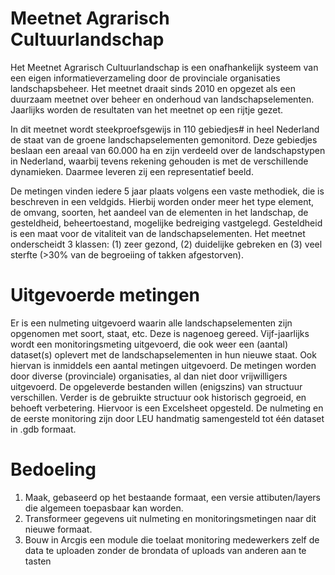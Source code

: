 # Meetnet Agrarisch Cultuurlandschap
Het Meetnet Agrarisch Cultuurlandschap is een onafhankelijk systeem van een eigen informatieverzameling door de provinciale organisaties landschapsbeheer. Het meetnet draait sinds 2010 en opgezet als een duurzaam meetnet over beheer en onderhoud van landschapselementen. Jaarlijks worden de resultaten van het meetnet op een rijtje gezet.

In dit meetnet wordt steekproefsgewijs in 110 gebiedjes#  in heel Nederland de staat van de groene landschapselementen gemonitord. Deze gebiedjes beslaan een areaal van 60.000 ha en zijn verdeeld over de landschapstypen in Nederland, waarbij tevens rekening gehouden is met de verschillende dynamieken. Daarmee leveren zij een representatief beeld.

De metingen vinden iedere 5 jaar plaats volgens een vaste methodiek, die is beschreven in een veldgids. Hierbij worden onder meer het type element, de omvang, soorten, het aandeel van de elementen in het landschap, de gesteldheid, beheertoestand, mogelijke bedreiging vastgelegd. Gesteldheid is een maat voor de vitaliteit van de landschapselementen. Het meetnet onderscheidt 3 klassen: (1) zeer gezond, (2) duidelijke gebreken en (3) veel sterfte (>30% van de begroeiing of takken afgestorven).

# Uitgevoerde metingen
Er is een nulmeting uitgevoerd waarin alle landschapselementen zijn opgenomen met soort, staat, etc. Deze is nagenoeg gereed. Vijf-jaarlijks wordt een monitoringsmeting uitgevoerd, die ook weer een (aantal) dataset(s) oplevert met de landschapselementen in hun nieuwe staat. Ook hiervan is inmiddels een aantal metingen uitgevoerd. De metingen worden door diverse (provinciale) organisaties, al dan niet door vrijwilligers uitgevoerd. De opgeleverde bestanden willen (enigszins) van structuur verschillen. Verder is de gebruikte structuur ook historisch gegroeid, en behoeft verbetering. Hiervoor is een Excelsheet opgesteld. De nulmeting en de eerste monitoring zijn door LEU handmatig samengesteld tot één dataset in .gdb formaat. 

# Bedoeling
1. Maak, gebaseerd op het bestaande formaat, een versie attibuten/layers die algemeen toepasbaar kan worden.
1. Transformeer gegevens uit nulmeting en monitoringsmetingen naar dit nieuwe formaat.
1. Bouw in Arcgis een module die toelaat monitoring medewerkers zelf de data te uploaden zonder de brondata of uploads van anderen aan te tasten
